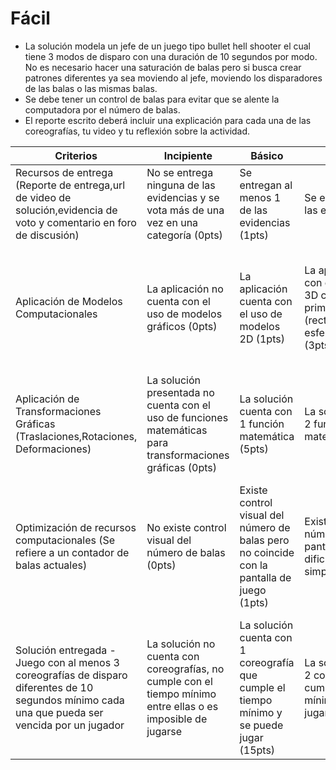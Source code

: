 # Fácil

- La solución modela un jefe de un juego tipo bullet hell shooter el cual tiene 3 modos de disparo con una duración de 10 segundos por modo. No es necesario hacer una saturación de balas pero si busca crear patrones diferentes ya sea moviendo al jefe, moviendo los disparadores de las balas o las mismas balas.
- Se debe tener un control de balas para evitar que se alente la computadora por el número de balas.
- El reporte escrito deberá incluir una explicación para cada una de las coreografías, tu video y tu reflexión sobre la actividad.


| Criterios | Incipiente | Básico | Sólido | Destacado | Pts |
| --------- | ---------- | ------ | ------ | --------- | --- |
| Recursos de entrega (Reporte de entrega,url de video de solución,evidencia de voto y comentario en foro de discusión) | No se entrega ninguna de las evidencias y se vota más de una vez en una categoría  (0pts) | Se entregan al menos 1 de las evidencias (1pts) | Se entregan 2 o 3 de las evidencias (2pts) | Se entregan todas las evidencias (5pts) | 5pts |
| Aplicación de Modelos Computacionales | La aplicación no cuenta con el uso de modelos gráficos (0pts) | La aplicación cuenta con el uso de modelos 2D (1pts) | La aplicación cuenta con el uso de modelos 3D con formas primitivas (rectángulos,pirámides, esferas, cilindros) (3pts) | La aplicación cuenta con el uso de modelos 3D de la tienda de Unity y/o externos o propios (5pts) | 5pts |
| Aplicación de Transformaciones Gráficas (Traslaciones,Rotaciones, Deformaciones) | La solución presentada no cuenta con el uso de funciones matemáticas para transformaciones gráficas (0pts) | La solución cuenta con 1 función matemática (5pts) | La solución cuenta con 2 funciones matemáticas (10pts) | La solución cuenta con 3 funciones matemáticas (15pts) | 15pts |
| Optimización de recursos computacionales (Se refiere a un contador de balas actuales) | No existe control visual del número de balas (0pts) | Existe control visual del número de balas pero no coincide con la pantalla de juego (1pts) | Existe control visual del número de balas en pantalla y el nivel de dificultad jugable es simple (20pts) | Existe control visual del número de balas en pantalla y el nivel de dificultad jugable es complejo (25pts) | 25pts |
| Solución entregada - Juego con al menos 3 coreografías de disparo diferentes de 10 segundos mínimo cada una que pueda ser vencida por un jugador | La solución no cuenta con coreografías, no cumple con el tiempo mínimo entre ellas o es imposible de jugarse | La solución cuenta con 1 coreografía que cumple el tiempo mínimo y se puede jugar (15pts) | La solución cuenta con 2 coreografías que cumplen el tiempo mínimo y se pueden jugar (35pts) | La solución cuenta con 3 coreografías que cumplen el tiempo mínimo y se pueden jugar (50pts) | 50pts |